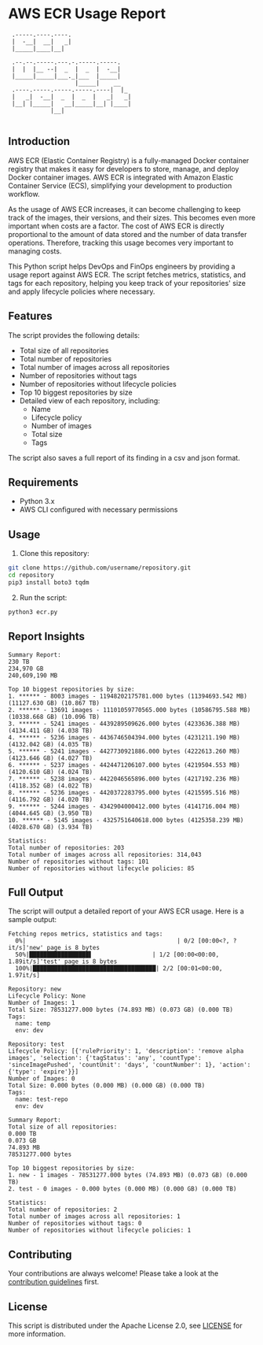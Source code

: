 # AWS ECR Usage Report

```    
 .-----.----.----.                 
 |  -__|  __|   _|                 
 |_____|____|__|        
                 
 .--.--.-----.---.-.-----.-----.   
 |  |  |__ --|  _  |  _  |  -__|   
 |_____|_____|___._|___  |_____|   
                   |_____|    __   
 .----.-----.-----.-----.----|  |_ 
 |   _|  -__|  _  |  _  |   _|   _|
 |__| |_____|   __|_____|__| |____|
            |__|                   
               
```                                    

## Introduction

AWS ECR (Elastic Container Registry) is a fully-managed Docker container registry that makes it easy for developers to store, manage, and deploy Docker container images. AWS ECR is integrated with Amazon Elastic Container Service (ECS), simplifying your development to production workflow. 

As the usage of AWS ECR increases, it can become challenging to keep track of the images, their versions, and their sizes. This becomes even more important when costs are a factor. The cost of AWS ECR is directly proportional to the amount of data stored and the number of data transfer operations. Therefore, tracking this usage becomes very important to managing costs.

This Python script helps DevOps and FinOps engineers by providing a usage report against AWS ECR. The script fetches metrics, statistics, and tags for each repository, helping you keep track of your repositories' size and apply lifecycle policies where necessary.

## Features

The script provides the following details:

- Total size of all repositories
- Total number of repositories
- Total number of images across all repositories
- Number of repositories without tags
- Number of repositories without lifecycle policies
- Top 10 biggest repositories by size
- Detailed view of each repository, including:
  - Name
  - Lifecycle policy
  - Number of images
  - Total size
  - Tags

The script also saves a full report of its finding in a csv and json format.

## Requirements

- Python 3.x
- AWS CLI configured with necessary permissions

## Usage

1. Clone this repository:
```bash
git clone https://github.com/username/repository.git
cd repository
pip3 install boto3 tqdm
```

2. Run the script:
```bash
python3 ecr.py
```

## Report Insights
```shell
Summary Report:
230 TB
234,970 GB
240,609,190 MB

Top 10 biggest repositories by size:
1. ****** - 8003 images - 11948202175781.000 bytes (11394693.542 MB) (11127.630 GB) (10.867 TB)
2. ****** - 13691 images - 11101059770565.000 bytes (10586795.588 MB) (10338.668 GB) (10.096 TB)
3. ****** - 5241 images - 4439289509626.000 bytes (4233636.388 MB) (4134.411 GB) (4.038 TB)
4. ****** - 5236 images - 4436746504394.000 bytes (4231211.190 MB) (4132.042 GB) (4.035 TB)
5. ****** - 5241 images - 4427730921886.000 bytes (4222613.260 MB) (4123.646 GB) (4.027 TB)
6. ****** - 5237 images - 4424471206107.000 bytes (4219504.553 MB) (4120.610 GB) (4.024 TB)
7. ****** - 5238 images - 4422046565896.000 bytes (4217192.236 MB) (4118.352 GB) (4.022 TB)
8. ****** - 5236 images - 4420372283795.000 bytes (4215595.516 MB) (4116.792 GB) (4.020 TB)
9. ****** - 5244 images - 4342904000412.000 bytes (4141716.004 MB) (4044.645 GB) (3.950 TB)
10. ****** - 5145 images - 4325751640618.000 bytes (4125358.239 MB) (4028.670 GB) (3.934 TB)

Statistics:
Total number of repositories: 203
Total number of images across all repositories: 314,043
Number of repositories without tags: 101
Number of repositories without lifecycle policies: 85
```

## Full Output

The script will output a detailed report of your AWS ECR usage. Here is a sample output:

```shell
Fetching repos metrics, statistics and tags:
  0%|                                           | 0/2 [00:00<?, ?it/s]'new' page is 8 bytes
  50%|█████████████████▌                 | 1/2 [00:00<00:00,  1.89it/s]'test' page is 8 bytes
  100%|███████████████████████████████████| 2/2 [00:01<00:00,  1.97it/s]
  
Repository: new
Lifecycle Policy: None
Number of Images: 1
Total Size: 78531277.000 bytes (74.893 MB) (0.073 GB) (0.000 TB)
Tags:
  name: temp
  env: dev

Repository: test
Lifecycle Policy: [{'rulePriority': 1, 'description': 'remove alpha images', 'selection': {'tagStatus': 'any', 'countType': 'sinceImagePushed', 'countUnit': 'days', 'countNumber': 1}, 'action': {'type': 'expire'}}]
Number of Images: 0
Total Size: 0.000 bytes (0.000 MB) (0.000 GB) (0.000 TB)
Tags:
  name: test-repo
  env: dev

Summary Report:
Total size of all repositories: 
0.000 TB
0.073 GB
74.893 MB
78531277.000 bytes

Top 10 biggest repositories by size:
1. new - 1 images - 78531277.000 bytes (74.893 MB) (0.073 GB) (0.000 TB) 
2. test - 0 images - 0.000 bytes (0.000 MB) (0.000 GB) (0.000 TB) 

Statistics:
Total number of repositories: 2
Total number of images across all repositories: 1
Number of repositories without tags: 0
Number of repositories without lifecycle policies: 1
```

## Contributing

Your contributions are always welcome! Please take a look at the [contribution guidelines](CONTRIBUTING.md) first.

## License

This script is distributed under the Apache License 2.0, see [LICENSE](LICENSE.md) for more information.
